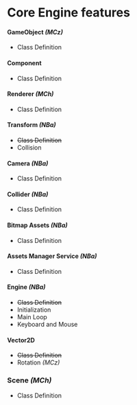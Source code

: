 # Core Engine features
#### GameObject _(MCz)_
* Class Definition
#### Component
* Class Definition
#### Renderer _(MCh)_
* Class Definition
#### Transform _(NBa)_
* <s>Class Definition</s>
* Collision
#### Camera _(NBa)_
* Class Definition
#### Collider _(NBa)_
* Class Definition
#### Bitmap Assets _(NBa)_
* Class Definition
#### Assets Manager Service _(NBa)_
* Class Definition
#### Engine _(NBa)_
* <s>Class Definition</s>
* Initialization
* Main Loop
* Keyboard and Mouse
#### Vector2D
* <s>Class Definition</s>
* Rotation _(MCz)_
### Scene  _(MCh)_
* Class Definition
